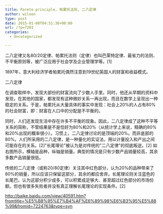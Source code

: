 ```yaml
---
title: Pareto principle, 帕累托法则, 二八定律
author: wiloon
type: post
date: 2015-01-08T04:51:38+00:00
url: /?p=7203
categories:
  - Uncategorized

---
```

二八定律又名80/20定律、帕累托法则（定律）也叫巴莱特定律、最省力的法则、不平衡原则等，被广泛应用于社会学及企业管理学等。[1]

1897年，意大利经济学者帕累托偶然注意到19世纪英国人的财富和收益模式。

二八定律
  
在调查取样中，发现大部份的财富流向了少数人手里。同时，他还从早期的资料中发现，在其他的国家，都发现有这种微妙关系一再出现，而且在数学上呈现出一种稳定的关系。于是，帕累托从大量具体的事实中发现：社会上20%的人占有80%的社会财富，即：财富在人口中的分配是不平衡的。
  
同时，人们还发现生活中存在许多不平衡的现象。因此，二八定律成了这种不平等关系的简称，不管结果是不是恰好为80%和20%（从统计学上来说，精确的80%和20%出现的概率很小）。习惯上，二八定律讨论的是顶端的20%。而非底部的80%。人们所采用的二八定律，是一种量化的实证法，用以计量投入和产出之间可能存在的关系。[2]"长尾理论"被认为是对传统的"二八定律"的彻底叛逆。[2] 如右图所示，横轴是品种，纵轴是销量。典型的情况是只有少数产品销量较高，其余多数产品销量很低。
  
传统的二八定律（或称20/80定律）关注其中红色部分，认为20%的品种带来了80%的销量，所以应该只保留这部分，其余的都应舍弃。长尾理论则关注蓝色的长尾巴，认为这部分积少成多，可以积累成足够大、甚至超过红色部分的市场份额。但也有很多失败者并没有真正理解长尾理论的实现条件。[2]

http://baike.baidu.com/view/40591.htm?fromtitle=%E5%B8%95%E7%B4%AF%E6%89%98%E6%B3%95%E5%88%99&fromid=7224763&type=syn